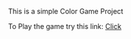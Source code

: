This is a simple Color Game Project

To Play the game try this link:   <a href="http://evening-ocean-43131.herokuapp.com/" target="_blank">Click</a>